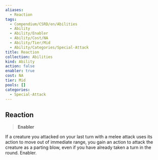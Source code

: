 ```yaml
---
aliases:
  - Reaction
tags:
  - Compendium/CSRD/en/Abilities
  - Ability
  - Ability/Enabler
  - Ability/Cost/NA
  - Ability/Tier/Mid
  - Ability/Categories/Special-Attack
title: Reaction
collection: Abilities
kind: Ability
action: false
enabler: true
cost: NA
tier: Mid
pools: []
categories:
  - Special-Attack
---
```

## Reaction  
>**Enabler**
  
If a creature you attacked on your last turn with a melee attack uses its action to move out of immediate range, you gain an action to attack the creature as a parting blow, even if you have already taken a turn in the round. Enabler.